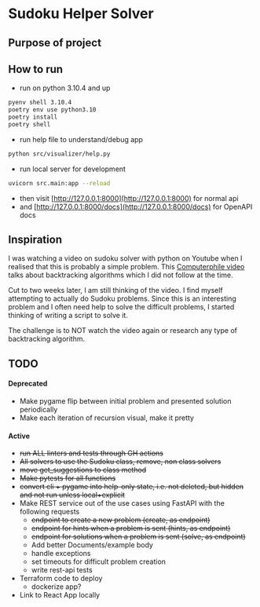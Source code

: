 # Sudoku Helper Solver

## Purpose of project

## How to run

- run on python 3.10.4 and up
```bash
pyenv shell 3.10.4
poetry env use python3.10
poetry install
poetry shell
```
- run help file to understand/debug app
```bash
python src/visualizer/help.py
```
- run local server for development
```bash
uvicorn src.main:app --reload
```
- then visit [http://127.0.0.1:8000](http://127.0.0.1:8000) for normal api
- and [http://127.0.0.1:8000/docs](http://127.0.0.1:8000/docs) for OpenAPI docs

## Inspiration

I was watching a video on sudoku solver with python on Youtube when I realised that this is probably a simple problem. This [Computerphile video](https://www.youtube.com/watch?v=G_UYXzGuqvM) talks about backtracking algorithms which I did not follow at the time.

Cut to two weeks later, I am still thinking of the video. I find myself attempting to actually do Sudoku problems. Since this is an interesting problem and I often need help to solve the difficult problems, I started thinking of writing a script to solve it.

The challenge is to NOT watch the video again or research any type of backtracking algorithm.



## TODO

 #### Deprecated

- Make pygame flip between initial problem and presented solution periodically
- Make each iteration of recursion visual, make it pretty


#### Active

- ~~run ALL linters and tests through GH actions~~
- ~~All solvers to use the Sudoku class, remove, non class solvers~~
- ~~move get_suggestions to class method~~
- ~~Make pytests for all functions~~
- ~~convert cli + pygame into help-only state, i.e. not deleted, but hidden and not run unless local+explicit~~
- Make REST service out of the use cases using FastAPI with the following requests
  - ~~endpoint to create a new problem (create, as endpoint)~~
  - ~~endpoint for hints when a problem is sent (hints, as endpoint)~~
  - ~~endpoint for solutions when a problem is sent (solve, as endpoint)~~
  - Add better Documents/example body
  - handle exceptions
  - set timeouts for difficult problem creation
  - write rest-api tests
- Terraform code to deploy
  - dockerize app?
- Link to React App locally
